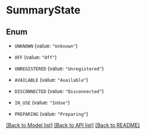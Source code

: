 # SummaryState

## Enum


* `UNKNOWN` (value: `"Unknown"`)

* `OFF` (value: `"Off"`)

* `UNREGISTERED` (value: `"Unregistered"`)

* `AVAILABLE` (value: `"Available"`)

* `DISCONNECTED` (value: `"Disconnected"`)

* `IN_USE` (value: `"InUse"`)

* `PREPARING` (value: `"Preparing"`)


[[Back to Model list]](../README.md#documentation-for-models) [[Back to API list]](../README.md#documentation-for-api-endpoints) [[Back to README]](../README.md)


